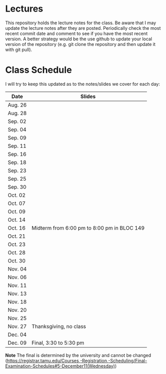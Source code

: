 # Lectures
This repository holds the lecture notes for the class.  Be aware that I may 
update the lecture notes after they are posted.  Periodically check the most recent commit date and comment to see if you have the most recent version. A better strategy would be the use github to update your local version of the
repository (e.g. git clone the repository and then update it with git pull).

# Class Schedule
I will try to keep this updated as to the notes/slides we cover
for each day:

Date    | Slides
--------|--------
Aug. 26 | 
Aug. 28 |
Sep. 02 | 
Sep. 04 |  
Sep. 09 |
Sep. 11 |
Sep. 16 |
Sep. 18 |
Sep. 23 |
Sep. 25 |
Sep. 30 |
Oct. 02 |
Oct. 07 |
Oct. 09 |
Oct. 14 |
Oct. 16 | Midterm from 6:00 pm to 8:00 pm in BLOC 149
Oct. 21 |
Oct. 23 |
Oct. 28 |
Oct. 30 |
Nov. 04 |
Nov. 06 |
Nov. 11 |
Nov. 13 |
Nov. 18 |
Nov. 20 |
Nov. 25 |
Nov. 27 | Thanksgiving, no class
Dec. 04 | 
Dec. 09 | Final, 3:30 to 5:30 pm

**Note** The final is determined by the university and cannot be changed 
(https://registrar.tamu.edu/Courses,-Registration,-Scheduling/Final-Examination-Schedules#5-December11(Wednesday))

